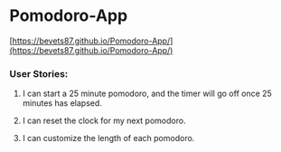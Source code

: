 # Pomodoro-App
[https://bevets87.github.io/Pomodoro-App/](https://bevets87.github.io/Pomodoro-App/)

### User Stories:

1. I can start a 25 minute pomodoro, and the timer will go off once 25 minutes has elapsed.

2. I can reset the clock for my next pomodoro.

3. I can customize the length of each pomodoro.
